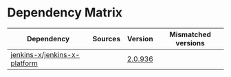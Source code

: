 # Dependency Matrix

Dependency | Sources | Version | Mismatched versions
---------- | ------- | ------- | -------------------
[jenkins-x/jenkins-x-platform](https://github.com/jenkins-x/jenkins-x-platform) |  | [2.0.936](https://github.com/jenkins-x/jenkins-x-platform/releases/tag/v2.0.936) | 
